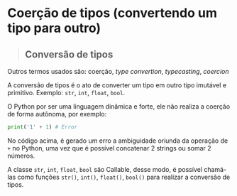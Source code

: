# Coerção de tipos (convertendo um tipo para outro)

> ## **Conversão de tipos**

Outros termos usados são: coerção, _type convertion_, _typecasting_, _coercion_

A conversão de tipos é o ato de converter um tipo em outro tipo imutável e primitivo. Exemplo: `str`, `int`, `float`, `bool`.

O Python por ser uma linguagem dinâmica e forte, ele não realiza a coerção de forma autônoma, por exemplo:

```python
print('1' + 1) # Error
```

No código acima, é gerado um erro a ambiguidade oriunda da operação de `+` no Python, uma vez que é possível concatenar 2 strings ou somar 2 números.

A classe `str`, `int`, `float`, `bool` são Callable, desse modo, é possível chamá-las como funções `str()`, `int()`, `float()`, `bool()` para realizar a conversão de tipos.
